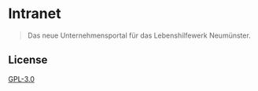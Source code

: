 # Intranet

> Das neue Unternehmensportal für das Lebenshilfewerk Neumünster.

## License

[GPL-3.0](LICENSE)
